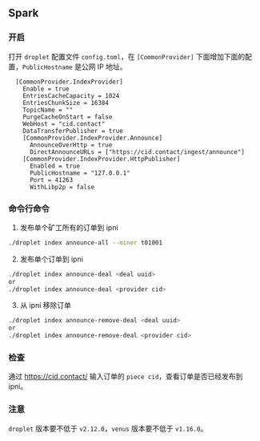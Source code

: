 ## Spark

### 开启

打开 `droplet` 配置文件 `config.toml`，在 `[CommonProvider]` 下面增加下面的配置，`PublicHostname` 是公网 IP 地址。

```
  [CommonProvider.IndexProvider]
    Enable = true
    EntriesCacheCapacity = 1024
    EntriesChunkSize = 16384
    TopicName = ""
    PurgeCacheOnStart = false
    WebHost = "cid.contact"
    DataTransferPublisher = true
    [CommonProvider.IndexProvider.Announce]
      AnnounceOverHttp = true
      DirectAnnounceURLs = ["https://cid.contact/ingest/announce"]
    [CommonProvider.IndexProvider.HttpPublisher]
      Enabled = true
      PublicHostname = "127.0.0.1"
      Port = 41263
      WithLibp2p = false
```

### 命令行命令

1. 发布单个矿工所有的订单到 ipni

```bash
./droplet index announce-all --miner t01001
```

2. 发布单个订单到 ipni

```bash
./droplet index announce-deal <deal uuid> 
or
./droplet index announce-deal <provider cid>
```

3. 从 ipni 移除订单

```bash
./droplet index announce-remove-deal <deal uuid> 
or
./droplet index announce-remove-deal <provider cid>
```

### 检查

通过 https://cid.contact/ 输入订单的 `piece cid`，查看订单是否已经发布到 ipni。

### 注意

`droplet` 版本要不低于 `v2.12.0`，`venus` 版本要不低于 `v1.16.0`。
